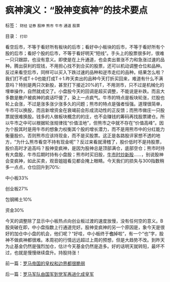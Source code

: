 # 疯神演义：“股神变疯神”的技术要点

标签： `财经` `证券` `股神` `熊市` `牛市` `通道` `股票` 

目录： `打印`

看空后市，不等于看好所有板块的后市；看好中小板块的后市，不等于看好所有个股的后市；看好个股的后市，不等于看好明天“短线”。手头上的股票很多时，很难一只只跟踪，也没有意义。即使是在上升通道，也会卖出普涨不力和急涨过速的品种。腾出获利的现钱，不用担心找不到合买的股票，还可以机动调整仓位和品种。反过来看空后市，同样可以买入下跌过速的品种和逆市走红的品种。结果怎么啦？我们打不成T＋0也能打成T＋1.昨天卖出的品种今天打折买回来，难道有什么不满意吗？特别是两只次新股，甚至打下接近20%的T，不用测市，只不过是机械化的埋单操作，自然就成交了。小盘股今天的回调是超买调整，不能说是补跌。而且大多数是散户被疯神的疯话吓傻了，染上一点疯气。牛市的特点是板块轮涨，烂股也轮上会涨，不过是涨多涨少涨多久的问题；熊市的特点是强者恒强。道理很简单，牛市可以换股，而且新增资金在衰竭前会形成流动性的正反馈；而熊市做庄一只股票就很难换股。钱多的人做板块概念的的庄，也不会赚钱的筹码再找股票建仓。所以牛市之中可以根据轮涨规律找“价值洼地”，但熊市之中就不存在“价值高峰”。因为个股其时是用牛市的想象力权衡其个股的增长潜力，而不是用熊市中的分红能力衡量股价。否则熊市应该持现金，而不是买股票。这正是各路股评家想不透的地方，“为什么熊市看空不持有现金呢”？反过来看就滑稽了，股价低时不是持股票，股价高时才追高吗？股神变疯神，是因为股神总是顶部满仓，底部空仓；熊市时持有大盘股，牛市后期时持有小盘股；熊市时买旧股，[牛市时炒新股](../../../2007/8/29/牛市散户炒新一族没有明天.md)……，别说股神会变疯神，如此买卖，观音姐姐看见都会掩上眼睛。今天我们的损失与300指数稍多一点点，仓位回升到70%:

中小板33%

创业板27%

包钢稀土10%

资金30%



今天的调整除了显示中小板热点向创业板过渡的速度放慢，没有任何空的意义。B股突破在即，中小盘指数上行通道完好。股神变疯神的另一个原因是，象今天是很好的加仓中小盘的机会，他们呢？“好哇，中小板终于**也**掉啦”，有一个“也”字，股神不做疯神都很难。本周初的行情远远超过上周的预想，但是大趋势不改。到昨天为止基金仍然是强烈加仓，估计今天基金仍然是造多。好的话明天就转阳，最坏不过，也就是慢慢继续盘升。持股持涨！

前一篇：[罗马帝国的皇权和边界都很脆弱](../../../2010/8/31/罗马帝国的皇权和边界都很脆弱.md)

后一篇：[罗马军队由国军到党军再进化成皇军](../../../2010/9/1/罗马军队由国军到党军再进化成皇军.md)